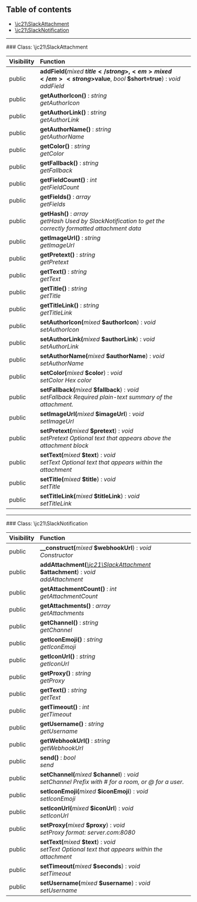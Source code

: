## Table of contents

- [\jc21\SlackAttachment](#class-jc21slackattachment)
- [\jc21\SlackNotification](#class-jc21slacknotification)

<hr /> 
### Class: \jc21\SlackAttachment

| Visibility | Function |
|:-----------|:---------|
| public | <strong>addField(</strong><em>mixed</em> <strong>$title</strong>, <em>mixed</em> <strong>$value</strong>, <em>bool</em> <strong>$short=true</strong>)</strong> : <em>void</em><br /><em>addField</em> |
| public | <strong>getAuthorIcon()</strong> : <em>string</em><br /><em>getAuthorIcon</em> |
| public | <strong>getAuthorLink()</strong> : <em>string</em><br /><em>getAuthorLink</em> |
| public | <strong>getAuthorName()</strong> : <em>string</em><br /><em>getAuthorName</em> |
| public | <strong>getColor()</strong> : <em>string</em><br /><em>getColor</em> |
| public | <strong>getFallback()</strong> : <em>string</em><br /><em>getFallback</em> |
| public | <strong>getFieldCount()</strong> : <em>int</em><br /><em>getFieldCount</em> |
| public | <strong>getFields()</strong> : <em>array</em><br /><em>getFields</em> |
| public | <strong>getHash()</strong> : <em>array</em><br /><em>getHash Used by SlackNotification to get the correctly formatted attachment data</em> |
| public | <strong>getImageUrl()</strong> : <em>string</em><br /><em>getImageUrl</em> |
| public | <strong>getPretext()</strong> : <em>string</em><br /><em>getPretext</em> |
| public | <strong>getText()</strong> : <em>string</em><br /><em>getText</em> |
| public | <strong>getTitle()</strong> : <em>string</em><br /><em>getTitle</em> |
| public | <strong>getTitleLink()</strong> : <em>string</em><br /><em>getTitleLink</em> |
| public | <strong>setAuthorIcon(</strong><em>mixed</em> <strong>$authorIcon</strong>)</strong> : <em>void</em><br /><em>setAuthorIcon</em> |
| public | <strong>setAuthorLink(</strong><em>mixed</em> <strong>$authorLink</strong>)</strong> : <em>void</em><br /><em>setAuthorLink</em> |
| public | <strong>setAuthorName(</strong><em>mixed</em> <strong>$authorName</strong>)</strong> : <em>void</em><br /><em>setAuthorName</em> |
| public | <strong>setColor(</strong><em>mixed</em> <strong>$color</strong>)</strong> : <em>void</em><br /><em>setColor Hex color</em> |
| public | <strong>setFallback(</strong><em>mixed</em> <strong>$fallback</strong>)</strong> : <em>void</em><br /><em>setFallback Required plain-text summary of the attachment.</em> |
| public | <strong>setImageUrl(</strong><em>mixed</em> <strong>$imageUrl</strong>)</strong> : <em>void</em><br /><em>setImageUrl</em> |
| public | <strong>setPretext(</strong><em>mixed</em> <strong>$pretext</strong>)</strong> : <em>void</em><br /><em>setPretext Optional text that appears above the attachment block</em> |
| public | <strong>setText(</strong><em>mixed</em> <strong>$text</strong>)</strong> : <em>void</em><br /><em>setText Optional text that appears within the attachment</em> |
| public | <strong>setTitle(</strong><em>mixed</em> <strong>$title</strong>)</strong> : <em>void</em><br /><em>setTitle</em> |
| public | <strong>setTitleLink(</strong><em>mixed</em> <strong>$titleLink</strong>)</strong> : <em>void</em><br /><em>setTitleLink</em> |

<hr /> 
### Class: \jc21\SlackNotification

| Visibility | Function |
|:-----------|:---------|
| public | <strong>__construct(</strong><em>mixed</em> <strong>$webhookUrl</strong>)</strong> : <em>void</em><br /><em>Constructor</em> |
| public | <strong>addAttachment(</strong><em>[\jc21\SlackAttachment](#class-jc21slackattachment)</em> <strong>$attachment</strong>)</strong> : <em>void</em><br /><em>addAttachment</em> |
| public | <strong>getAttachmentCount()</strong> : <em>int</em><br /><em>getAttachmentCount</em> |
| public | <strong>getAttachments()</strong> : <em>array</em><br /><em>getAttachments</em> |
| public | <strong>getChannel()</strong> : <em>string</em><br /><em>getChannel</em> |
| public | <strong>getIconEmoji()</strong> : <em>string</em><br /><em>getIconEmoji</em> |
| public | <strong>getIconUrl()</strong> : <em>string</em><br /><em>getIconUrl</em> |
| public | <strong>getProxy()</strong> : <em>string</em><br /><em>getProxy</em> |
| public | <strong>getText()</strong> : <em>string</em><br /><em>getText</em> |
| public | <strong>getTimeout()</strong> : <em>int</em><br /><em>getTimeout</em> |
| public | <strong>getUsername()</strong> : <em>string</em><br /><em>getUsername</em> |
| public | <strong>getWebhookUrl()</strong> : <em>string</em><br /><em>getWebhookUrl</em> |
| public | <strong>send()</strong> : <em>bool</em><br /><em>send</em> |
| public | <strong>setChannel(</strong><em>mixed</em> <strong>$channel</strong>)</strong> : <em>void</em><br /><em>setChannel Prefix with # for a room, or @ for a user.</em> |
| public | <strong>setIconEmoji(</strong><em>mixed</em> <strong>$iconEmoji</strong>)</strong> : <em>void</em><br /><em>setIconEmoji</em> |
| public | <strong>setIconUrl(</strong><em>mixed</em> <strong>$iconUrl</strong>)</strong> : <em>void</em><br /><em>setIconUrl</em> |
| public | <strong>setProxy(</strong><em>mixed</em> <strong>$proxy</strong>)</strong> : <em>void</em><br /><em>setProxy format: server.com:8080</em> |
| public | <strong>setText(</strong><em>mixed</em> <strong>$text</strong>)</strong> : <em>void</em><br /><em>setText Optional text that appears within the attachment</em> |
| public | <strong>setTimeout(</strong><em>mixed</em> <strong>$seconds</strong>)</strong> : <em>void</em><br /><em>setTimeout</em> |
| public | <strong>setUsername(</strong><em>mixed</em> <strong>$username</strong>)</strong> : <em>void</em><br /><em>setUsername</em> |

